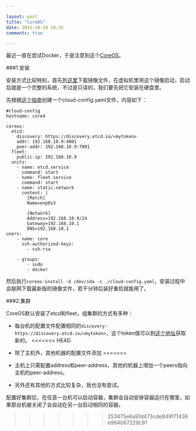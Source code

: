 ```yaml
---

layout: post
title: "CoreOS"
date: 2015-10-10 19:35
comments: true

---
```

最近一直在尝试Docker，于是注意到这个[CoreOS](https://coreos.com)。

###1.安装

安装方式比较特别，首先到[这里](https://coreos.com/os/docs/latest/booting-with-iso.html)下载镜像文件，在虚拟机里用这个镜像启动，启动后就是一个完整的系统，不过是只读的，我们要先把它安装在硬盘里。

先根据[这个指南](https://coreos.com/os/docs/latest/cloud-config.html)创建一个cloud-config.yaml文件，内容如下：


	#cloud-config
	hostname: core4

	coreos:
	  etcd:
	    discovery: https://discovery.etcd.io/<mytoken>
	    addr: 192.168.10.9:4001
	    peer-addr: 192.168.10.9:7001
	  fleet:
	    public-ip: 192.168.10.9
	  units:
	    - name: etcd.service
	      command: start
	    - name: fleet.service
	      command: start
	    - name: static.network
	      content: |
	        [Match]
	        Name=enp0s3

	        [Network]
	        Address=192.168.10.9/24
	        Gateway=192.168.10.1
	        DNS=192.168.10.1
	users: 
	    - name: core
	      ssh-authorized-keys:
	        - ssh-rsa 

	    - groups:
	        - sudo
	        - docker

然后执行`coreos-install -d /dev/sda -c ./cloud-config.yaml`，安装过程中会联网下载最新版的镜像文件，若干分钟后装好重启就能用了。

###2.集群

CoreOS默认安装了etcd和fleet，组集群的方式有多种：

* 每台机的配置文件配置相同的`discovery: https://discovery.etcd.io/<mytoken>`，这个token值可以到[这个地址](https://discovery.etcd.io/new)获取新的。
<<<<<<< HEAD
* 除了主机外，其他机器的配置文件添加
=======

* 主机上只需配置address和peer-address，其他的机器上增加一个peers指向主机的peer-address。

* 另外还有其他的方式比较复杂，我也没有尝试。

配置好集群后，在任意一台机可以启动容器，集群会自动安排容器运行在哪里，如果那台机被关闭了会自动在另一台启动相同的容器。

>>>>>>> 253475e6a91d473cde849f71436e984b67229c91

